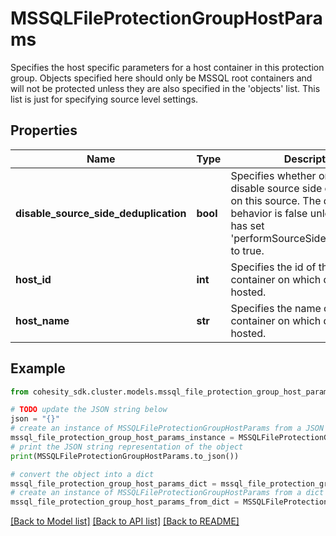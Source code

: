 # MSSQLFileProtectionGroupHostParams

Specifies the host specific parameters for a host container in this protection group. Objects specified here should only be MSSQL root containers and will not be protected unless they are also specified in the 'objects' list. This list is just for specifying source level settings.

## Properties

Name | Type | Description | Notes
------------ | ------------- | ------------- | -------------
**disable_source_side_deduplication** | **bool** | Specifies whether or not to disable source side deduplication on this source. The default behavior is false unless the user has set &#39;performSourceSideDeduplication&#39; to true. | [optional] 
**host_id** | **int** | Specifies the id of the host container on which databases are hosted. | 
**host_name** | **str** | Specifies the name of the host container on which databases are hosted. | [optional] [readonly] 

## Example

```python
from cohesity_sdk.cluster.models.mssql_file_protection_group_host_params import MSSQLFileProtectionGroupHostParams

# TODO update the JSON string below
json = "{}"
# create an instance of MSSQLFileProtectionGroupHostParams from a JSON string
mssql_file_protection_group_host_params_instance = MSSQLFileProtectionGroupHostParams.from_json(json)
# print the JSON string representation of the object
print(MSSQLFileProtectionGroupHostParams.to_json())

# convert the object into a dict
mssql_file_protection_group_host_params_dict = mssql_file_protection_group_host_params_instance.to_dict()
# create an instance of MSSQLFileProtectionGroupHostParams from a dict
mssql_file_protection_group_host_params_from_dict = MSSQLFileProtectionGroupHostParams.from_dict(mssql_file_protection_group_host_params_dict)
```
[[Back to Model list]](../README.md#documentation-for-models) [[Back to API list]](../README.md#documentation-for-api-endpoints) [[Back to README]](../README.md)


